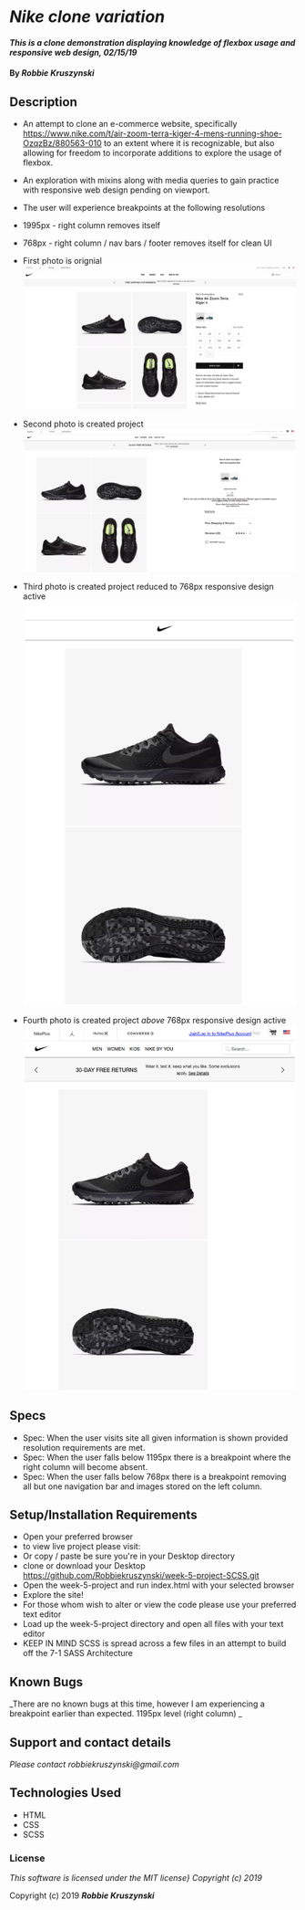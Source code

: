 # _Nike clone variation_

#### _This is a clone demonstration displaying knowledge of flexbox usage and responsive web design, 02/15/19_

#### By _**Robbie Kruszynski**_

## Description

* An attempt to clone an e-commerce website, specifically https://www.nike.com/t/air-zoom-terra-kiger-4-mens-running-shoe-OzqzBz/880563-010
to an extent where it is recognizable, but also allowing for freedom to incorporate additions to explore the usage of flexbox.

* An exploration with mixins along with media queries to gain practice with responsive web design pending on viewport.

* The user will experience breakpoints at the following resolutions
* 1995px - right column removes itself
* 768px - right column / nav bars / footer removes itself for clean UI
* First photo is orignial
![Original Version](img/original.png)
* Second photo is created project
![Alt Version](img/copycat.png)
* Third photo is created project reduced to 768px responsive design active
![Responsive at 768px Version](img/compressed.png)
* Fourth photo is created project *above* 768px responsive design active
![Responsive above 768px Version](img/breaksmall.png)

## Specs
* Spec: When the user visits site all given information is shown provided resolution requirements are met.
* Spec: When the user falls below 1195px there is a breakpoint where the right column will become absent.
* Spec: When the user  falls below 768px there is a breakpoint removing all but one navigation bar and images stored on the left column.

## Setup/Installation Requirements

* Open your preferred browser
* to view live project please visit:
* Or copy / paste be sure you're in your Desktop directory
* clone or download  your Desktop https://github.com/Robbiekruszynski/week-5-project-SCSS.git
* Open the week-5-project and run index.html with your selected browser
* Explore the site!
* For those whom wish to alter or view the code please use your preferred text editor
* Load up the week-5-project directory and open all files with your text editor
* KEEP IN MIND SCSS is spread across a few files in an attempt to build off the 7-1 SASS Architecture

## Known Bugs

_There are no known bugs at this time, however I am experiencing a breakpoint earlier than expected. 1195px level (right column) _

## Support and contact details

_Please contact robbiekruszynski@gmail.com_

## Technologies Used

* HTML
* CSS
* SCSS

### License

*This software is licensed under the MIT license} Copyright (c) 2019*

Copyright (c) 2019 **_Robbie Kruszynski_**
